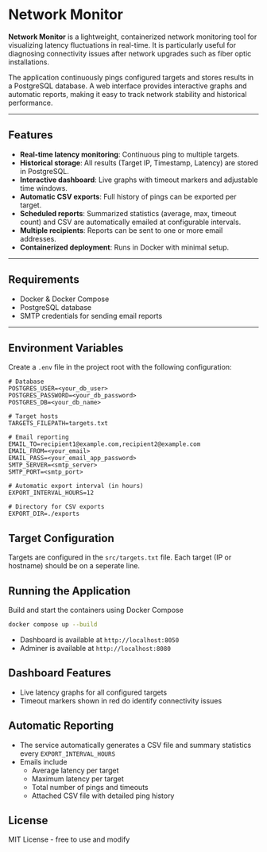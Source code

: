 # Network Monitor

**Network Monitor** is a lightweight, containerized network monitoring tool for visualizing latency fluctuations in real-time. It is particularly useful for diagnosing connectivity issues after network upgrades such as fiber optic installations.

The application continuously pings configured targets and stores results in a PostgreSQL database. A web interface provides interactive graphs and automatic reports, making it easy to track network stability and historical performance.

---

## Features

- **Real-time latency monitoring**: Continuous ping to multiple targets.
- **Historical storage**: All results (Target IP, Timestamp, Latency) are stored in PostgreSQL.
- **Interactive dashboard**: Live graphs with timeout markers and adjustable time windows.
- **Automatic CSV exports**: Full history of pings can be exported per target.
- **Scheduled reports**: Summarized statistics (average, max, timeout count) and CSV are automatically emailed at configurable intervals.
- **Multiple recipients**: Reports can be sent to one or more email addresses.
- **Containerized deployment**: Runs in Docker with minimal setup.

---

## Requirements

- Docker & Docker Compose
- PostgreSQL database
- SMTP credentials for sending email reports

---

## Environment Variables

Create a `.env` file in the project root with the following configuration:

```env
# Database
POSTGRES_USER=<your_db_user>
POSTGRES_PASSWORD=<your_db_password>
POSTGRES_DB=<your_db_name>

# Target hosts
TARGETS_FILEPATH=targets.txt

# Email reporting
EMAIL_TO=recipient1@example.com,recipient2@example.com
EMAIL_FROM=<your_email>
EMAIL_PASS=<your_email_app_password>
SMTP_SERVER=<smtp_server>
SMTP_PORT=<smtp_port>

# Automatic export interval (in hours)
EXPORT_INTERVAL_HOURS=12

# Directory for CSV exports
EXPORT_DIR=./exports
```
## Target Configuration
Targets are configured in the `src/targets.txt` file. Each target (IP or hostname) should be on a seperate line.

## Running the Application
Build and start the containers using Docker Compose
```bash
docker compose up --build
```
* Dashboard is available at `http://localhost:8050`
* Adminer is available at `http://localhost:8080`

## Dashboard Features
* Live latency graphs for all configured targets
* Timeout markers shown in red do identify connectivity issues

## Automatic Reporting
* The service automatically generates a CSV file and summary statistics every `EXPORT_INTERVAL_HOURS`
* Emails include
    * Average latency per target
    * Maximum latency per target
    * Total number of pings and timeouts
    * Attached CSV file with detailed ping history

## License
MIT License - free to use and modify